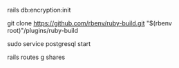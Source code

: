 rails db:encryption:init

git clone https://github.com/rbenv/ruby-build.git "$(rbenv root)"/plugins/ruby-build

sudo service postgresql start

rails routes g shares